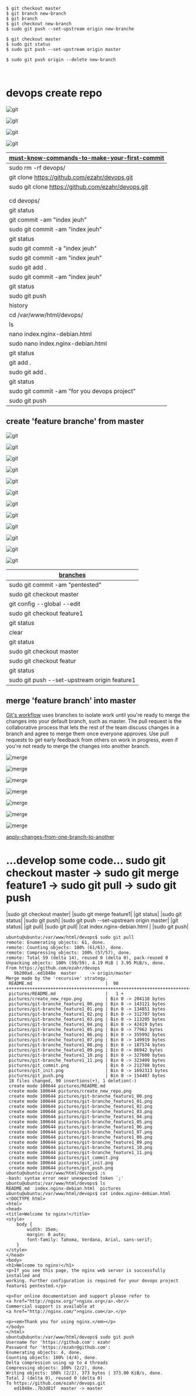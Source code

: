 
````
$ git checkout master
$ git branch new-branch
$ git branch
$ git checkout new-branch
$ sudo git push --set-upstream origin new-branche

$ git checkout master
$ sudo git status
$ sudo git push --set-upstream origin master

$ sudo git push origin --delete new-branch



````



# devops create repo

![git](https://github.com/ezahr/devops/blob/master/pictures/git_init.png)

![git](https://github.com/ezahr/devops/blob/master/pictures/create_new_repo.png)

![git](https://github.com/ezahr/devops/blob/master/pictures/git_commit.png)

![git](https://github.com/ezahr/devops/blob/master/pictures/git_push.png)


|[must-know-commands-to-make-your-first-commit](https://dev.to/juni/git-and-github---must-know-commands-to-make-your-first-commit-333c)
|--------------------------------------|
|sudo rm -rf devops/                                    |
|git clone https://github.com/ezahr/devops.git|
|sudo git clone https://github.com/ezahr/devops.git|
||cd ..|
||sudo cp index.nginx-debian.html ./devops|
|cd devops/|
|git status|
|git commit -am "index jeuh"|
|sudo git commit -am "index jeuh"|
|git status|
|sudo git commit -a "index jeuh"|
|sudo git commit -am  "index jeuh"|
|sudo git add .|
|sudo git commit -am  "index jeuh"|
|git status|
|sudo git push|
|history|
|cd /var/www/html/devops/|
|ls|
|nano index.nginx-debian.html |
|sudo nano index.nginx-debian.html |
|git status|
|git add .|
|sudo git add .|
|git status|
|sudo git commit -am "for you devops project"|
|sudo git push|

## create 'feature branche'  from master
![git](https://github.com/ezahr/devops/blob/master/pictures/git-branche_feature1_00.png)

![git](https://github.com/ezahr/devops/blob/master/pictures/git-branche_feature1_01.png)

![git](https://github.com/ezahr/devops/blob/master/pictures/git-branche_feature1_02.png)

![git](https://github.com/ezahr/devops/blob/master/pictures/git-branche_feature1_03.png)

![git](https://github.com/ezahr/devops/blob/master/pictures/git-branche_feature1_04.png)

![git](https://github.com/ezahr/devops/blob/master/pictures/git-branche_feature1_05.png)

![git](https://github.com/ezahr/devops/blob/master/pictures/it-branche_feature1_06.png)

![git](https://github.com/ezahr/devops/blob/master/pictures/it-branche_feature1_07.png)

![git](https://github.com/ezahr/devops/blob/master/pictures/git-branche_feature1_08.png)

![git](https://github.com/ezahr/devops/blob/master/pictures/git-branche_feature1_09.png)

![git](https://github.com/ezahr/devops/blob/master/pictures/git-branche_feature1_10.png)

![git](https://github.com/ezahr/devops/blob/master/pictures/git-branche_feature1_11.png)

|[branches](https://docs.microsoft.com/en-us/azure/devops/repos/git/branches?view=azure-devops&tabs=command-line#use-branches-to-manage-development)|
|------------------------------------------------------|
|sudo git commit -am "pentested"|
|sudo git checkout master|
|git config --global --edit|
|sudo git checkout feature1| |
|git status|
|clear|
|git status|
|sudo git checkout master|
|sudo git checkout featur|e1 |
|git status|
|sudo git push --set-upstream origin feature1|


## merge 'feature branch' into master

[Git's workflow](https://docs.microsoft.com/en-us/azure/devops/repos/git/pullrequest?view=azure-devops) uses branches to isolate work until you're ready to merge the changes into your default branch, such as master. The pull request is the collaborative process that lets the rest of the team discuss changes in a branch and agree to merge them once everyone approves. Use pull requests to get early feedback from others on work in progress, even if you're not ready to merge the changes into another branch.

![merge](https://github.com/ezahr/devops/blob/master/pictures/merge_feature_branche_into_master00.png)

![merge](https://github.com/ezahr/devops/blob/master/pictures/merge_feature_branche_into_master01.png)

![merge](https://github.com/ezahr/devops/blob/master/pictures/merge_feature_branche_into_master02.png)

![merge](https://github.com/ezahr/devops/blob/master/pictures/merge_feature_branche_into_master03.png)

![merge](https://github.com/ezahr/devops/blob/master/pictures/merge_feature_branche_into_master04.png)

![merge](https://github.com/ezahr/devops/blob/master/pictures/merge_feature_branche_into_master05.png)

![merge](https://github.com/ezahr/devops/blob/master/pictures/merge_feature_branche_into_master06.png)

[apply-changes-from-one-branch-to-another](https://www.jetbrains.com/help/pycharm/apply-changes-from-one-branch-to-another.html?gclid=Cj0KCQjwjer4BRCZARIsABK4QeVp50Oynvq_9kHTnyT9VkzgFQwRHjhSf9QMmiZAoR-xlBG63GkFyCkaArOFEALw_wcB#cherry-pick)




# ...develop some code...  sudo git checkout master -> sudo git merge feature1 ->  sudo git pull ->  sudo git push

|sudo git checkout master|
|sudo git merge feature1|
|git status|
|sudo git status|
|sudo git push|
|sudo git push --set-upstream origin master|
|git status|
|git pull|
|sudo git pull|
|cat index.nginx-debian.html |
|sudo git push|



````
ubuntu@ubuntu:/var/www/html/devops$ sudo git pull
remote: Enumerating objects: 61, done.
remote: Counting objects: 100% (61/61), done.
remote: Compressing objects: 100% (57/57), done.
remote: Total 59 (delta 14), reused 0 (delta 0), pack-reused 0
Unpacking objects: 100% (59/59), 4.19 MiB | 3.95 MiB/s, done.
From https://github.com/ezahr/devops
   9b200ad..ed1848e  master     -> origin/master
Merge made by the 'recursive' strategy.
 README.md                            |  90 +++++++++++++++++++++++++++++++++++++++++++++++++++++++++++++++++++++++++++++++++++++++++-
 pictures/README.md                   |   1 +
 pictures/create_new_repo.png         | Bin 0 -> 204118 bytes
 pictures/git-branche_feature1_00.png | Bin 0 -> 143121 bytes
 pictures/git-branche_feature1_01.png | Bin 0 -> 134851 bytes
 pictures/git-branche_feature1_02.png | Bin 0 -> 312707 bytes
 pictures/git-branche_feature1_03.png | Bin 0 -> 113205 bytes
 pictures/git-branche_feature1_04.png | Bin 0 -> 42419 bytes
 pictures/git-branche_feature1_05.png | Bin 0 -> 77962 bytes
 pictures/git-branche_feature1_06.png | Bin 0 -> 355992 bytes
 pictures/git-branche_feature1_07.png | Bin 0 -> 149919 bytes
 pictures/git-branche_feature1_08.png | Bin 0 -> 187574 bytes
 pictures/git-branche_feature1_09.png | Bin 0 -> 86942 bytes
 pictures/git-branche_feature1_10.png | Bin 0 -> 327600 bytes
 pictures/git-branche_feature1_11.png | Bin 0 -> 323409 bytes
 pictures/git_commit.png              | Bin 0 -> 212788 bytes
 pictures/git_init.png                | Bin 0 -> 1692313 bytes
 pictures/git_push.png                | Bin 0 -> 154407 bytes
 18 files changed, 90 insertions(+), 1 deletion(-)
 create mode 100644 pictures/README.md
 create mode 100644 pictures/create_new_repo.png
 create mode 100644 pictures/git-branche_feature1_00.png
 create mode 100644 pictures/git-branche_feature1_01.png
 create mode 100644 pictures/git-branche_feature1_02.png
 create mode 100644 pictures/git-branche_feature1_03.png
 create mode 100644 pictures/git-branche_feature1_04.png
 create mode 100644 pictures/git-branche_feature1_05.png
 create mode 100644 pictures/git-branche_feature1_06.png
 create mode 100644 pictures/git-branche_feature1_07.png
 create mode 100644 pictures/git-branche_feature1_08.png
 create mode 100644 pictures/git-branche_feature1_09.png
 create mode 100644 pictures/git-branche_feature1_10.png
 create mode 100644 pictures/git-branche_feature1_11.png
 create mode 100644 pictures/git_commit.png
 create mode 100644 pictures/git_init.png
 create mode 100644 pictures/git_push.png
ubuntu@ubuntu:/var/www/html/devops$ ;s
-bash: syntax error near unexpected token `;'
ubuntu@ubuntu:/var/www/html/devops$ ls
README.md  index.nginx-debian.html  pictures
ubuntu@ubuntu:/var/www/html/devops$ cat index.nginx-debian.html 
<!DOCTYPE html>
<html>
<head>
<title>Welcome to nginx!</title>
<style>
    body {
        width: 35em;
        margin: 0 auto;
        font-family: Tahoma, Verdana, Arial, sans-serif;
    }
</style>
</head>
<body>
<h1>Welcome to nginx!</h1>
<p>If you see this page, the nginx web server is successfully installed and
working. Further configuration is required for your devops project feature1 pentested.</p>

<p>For online documentation and support please refer to
<a href="http://nginx.org/">nginx.org</a>.<br/>
Commercial support is available at
<a href="http://nginx.com/">nginx.com</a>.</p>

<p><em>Thank you for using nginx.</em></p>
</body>
</html>
ubuntu@ubuntu:/var/www/html/devops$ sudo git push
Username for 'https://github.com': ezahr
Password for 'https://ezahr@github.com': 
Enumerating objects: 4, done.
Counting objects: 100% (4/4), done.
Delta compression using up to 4 threads
Compressing objects: 100% (2/2), done.
Writing objects: 100% (2/2), 373 bytes | 373.00 KiB/s, done.
Total 2 (delta 0), reused 0 (delta 0)
To https://github.com/ezahr/devops.git
   ed1848e..7b3d81f  master -> master



````




